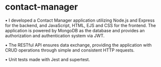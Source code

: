 # contact-manager

•	I developed a Contact Manager application utilizing Node.js and Express for the backend, and JavaScript, HTML, EJS and CSS for the frontend. The application is powered by MongoDB as the database and provides an authorization and authentication system via JWT.

•	The RESTful API ensures data exchange, providing the application with CRUD operations through simple and consistent HTTP requests.

•	Unit tests made with Jest and supertest.


